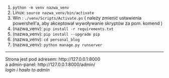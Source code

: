 1) `python -m venv nazwa_venv`
2) Linux: `source nazwa_venv/bin/activate`
2) Win : `./venv/Scripts/Activate.ps` ( należy zmienić ustawienia powershell'a, aby akceptował wywoływanie skryptów za pom. komend )
3) (nazwa_venv): `pip install -r requirements.txt`
4) (nazwa_venv): `pip install --upgrade pip`
5) (nazwa_venv): `cd personal_blog`
6) (nazwa_venv): `python manage.py runserver`
<hr>
Strona jest pod adresem: http://127.0.0.1:8000 <br>
a admin-panel: http://127.0.0.1:8000/admin/ <br>
<i>login i hasło to admin</i>